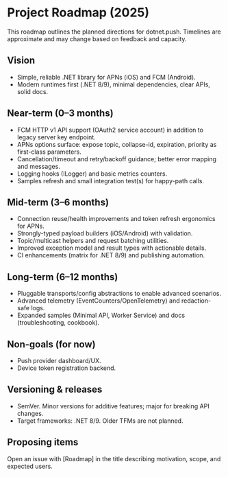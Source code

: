 # Project Roadmap (2025)

This roadmap outlines the planned directions for dotnet.push. Timelines are approximate and may change based on feedback and capacity.

## Vision
- Simple, reliable .NET library for APNs (iOS) and FCM (Android).
- Modern runtimes first (.NET 8/9), minimal dependencies, clear APIs, solid docs.

## Near-term (0–3 months)
- FCM HTTP v1 API support (OAuth2 service account) in addition to legacy server key endpoint.
- APNs options surface: expose topic, collapse-id, expiration, priority as first-class parameters.
- Cancellation/timeout and retry/backoff guidance; better error mapping and messages.
- Logging hooks (ILogger) and basic metrics counters.
- Samples refresh and small integration test(s) for happy-path calls.

## Mid-term (3–6 months)
- Connection reuse/health improvements and token refresh ergonomics for APNs.
- Strongly-typed payload builders (iOS/Android) with validation.
- Topic/multicast helpers and request batching utilities.
- Improved exception model and result types with actionable details.
- CI enhancements (matrix for .NET 8/9) and publishing automation.

## Long-term (6–12 months)
- Pluggable transports/config abstractions to enable advanced scenarios.
- Advanced telemetry (EventCounters/OpenTelemetry) and redaction-safe logs.
- Expanded samples (Minimal API, Worker Service) and docs (troubleshooting, cookbook).

## Non-goals (for now)
- Push provider dashboard/UX.
- Device token registration backend.

## Versioning & releases
- SemVer. Minor versions for additive features; major for breaking API changes.
- Target frameworks: .NET 8/9. Older TFMs are not planned.

## Proposing items
Open an issue with [Roadmap] in the title describing motivation, scope, and expected users.
